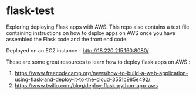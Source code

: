 # flask-test
Exploring deploying Flask apps with AWS. This repo also contains a text file containing instructions on how to deploy apps on AWS once you have assembled the Flask code and the front end code.

Deployed on an EC2 instance - http://18.220.215.160:8080/

These are some great resources to learn how to deploy flask apps on AWS : 
1. https://www.freecodecamp.org/news/how-to-build-a-web-application-using-flask-and-deploy-it-to-the-cloud-3551c985e492/
2. https://www.twilio.com/blog/deploy-flask-python-app-aws
